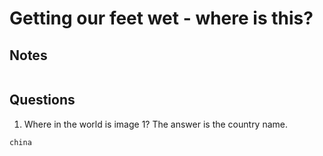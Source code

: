 # Getting our feet wet - where is this?

## Notes

```

```

## Questions

1. Where in the world is image 1? The answer is the country name.

```
china
```
